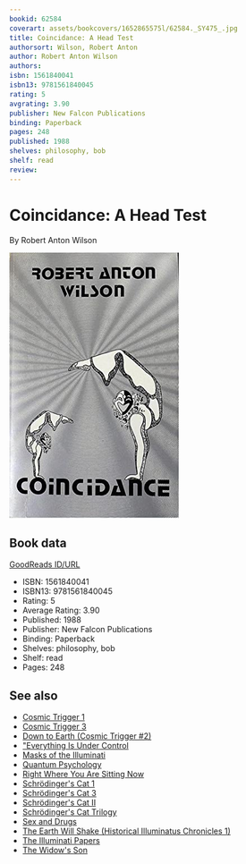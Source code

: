 ```yaml
---
bookid: 62584
coverart: assets/bookcovers/1652865575l/62584._SY475_.jpg
title: Coincidance: A Head Test
authorsort: Wilson, Robert Anton
author: Robert Anton Wilson
authors: 
isbn: 1561840041
isbn13: 9781561840045
rating: 5
avgrating: 3.90
publisher: New Falcon Publications
binding: Paperback
pages: 248
published: 1988
shelves: philosophy, bob
shelf: read
review: 
---
```


# Coincidance: A Head Test

By Robert Anton Wilson

![](../../assets/bookcovers/1652865575l/62584._SY475_.jpg)

## Book data

[GoodReads ID/URL](https://www.goodreads.com/book/show/62584)

- ISBN: 1561840041
- ISBN13: 9781561840045
- Rating: 5
- Average Rating: 3.90
- Published: 1988
- Publisher: New Falcon Publications
- Binding: Paperback
- Shelves: philosophy, bob
- Shelf: read
- Pages: 248


## See also

- [Cosmic Trigger 1](Cosmic_Trigger_1-_Final_Secret_of_the_Illuminati.md)
- [Cosmic Trigger 3](Cosmic_Trigger_3-_My_Life_After_Death.md)
- [Down to Earth (Cosmic Trigger #2)](Down_to_Earth_Cosmic_Trigger_2.md)
- ["Everything Is Under Control](Everything_Is_Under_Control-_Conspiracies__Cults_and_Cover-ups.md)
- [Masks of the Illuminati](Masks_of_the_Illuminati.md)
- [Quantum Psychology](Quantum_Psychology-_How_Brain_Software_Programs_You_and_Your_World.md)
- [Right Where You Are Sitting Now](Right_Where_You_Are_Sitting_Now.md)
- [Schrödinger's Cat 1](Schrödingers_Cat_1-_The_Universe_Next_Door.md)
- [Schrödinger's Cat 3](Schrödingers_Cat_3-_The_Homing_Pigeons.md)
- [Schrödinger's Cat II](Schrödingers_Cat_II-_The_Trick_Top_Hat.md)
- [Schrödinger's Cat Trilogy](Schrödingers_Cat_Trilogy.md)
- [Sex and Drugs](Sex_and_Drugs-_A_Journey_Beyond_Limits.md)
- [The Earth Will Shake (Historical Illuminatus Chronicles 1)](The_Earth_Will_Shake_Historical_Illuminatus_Chronicles_1.md)
- [The Illuminati Papers](The_Illuminati_Papers.md)
- [The Widow's Son](The_Widows_Son.md)
